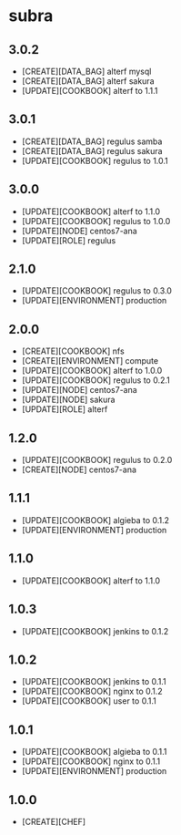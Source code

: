 subra
=====

3.0.2
-----
- [CREATE][DATA_BAG] alterf mysql
- [CREATE][DATA_BAG] alterf sakura
- [UPDATE][COOKBOOK] alterf to 1.1.1

3.0.1
-----
- [CREATE][DATA_BAG] regulus samba
- [CREATE][DATA_BAG] regulus sakura
- [UPDATE][COOKBOOK] regulus to 1.0.1

3.0.0
-----
- [UPDATE][COOKBOOK] alterf to 1.1.0
- [UPDATE][COOKBOOK] regulus to 1.0.0
- [UPDATE][NODE] centos7-ana
- [UPDATE][ROLE] regulus

2.1.0
-----
- [UPDATE][COOKBOOK] regulus to 0.3.0
- [UPDATE][ENVIRONMENT] production

2.0.0
-----
- [CREATE][COOKBOOK] nfs
- [CREATE][ENVIRONMENT] compute
- [UPDATE][COOKBOOK] alterf to 1.0.0
- [UPDATE][COOKBOOK] regulus to 0.2.1
- [UPDATE][NODE] centos7-ana
- [UPDATE][NODE] sakura
- [UPDATE][ROLE] alterf

1.2.0
-----
- [UPDATE][COOKBOOK] regulus to 0.2.0
- [CREATE][NODE] centos7-ana

1.1.1
-----
- [UPDATE][COOKBOOK] algieba to 0.1.2
- [UPDATE][ENVIRONMENT] production

1.1.0
-----
- [UPDATE][COOKBOOK] alterf to 1.1.0

1.0.3
-----
- [UPDATE][COOKBOOK] jenkins to 0.1.2

1.0.2
-----
- [UPDATE][COOKBOOK] jenkins to 0.1.1
- [UPDATE][COOKBOOK] nginx to 0.1.2
- [UPDATE][COOKBOOK] user to 0.1.1

1.0.1
-----
- [UPDATE][COOKBOOK] algieba to 0.1.1
- [UPDATE][COOKBOOK] nginx to 0.1.1
- [UPDATE][ENVIRONMENT] production

1.0.0
-----
- [CREATE][CHEF]
